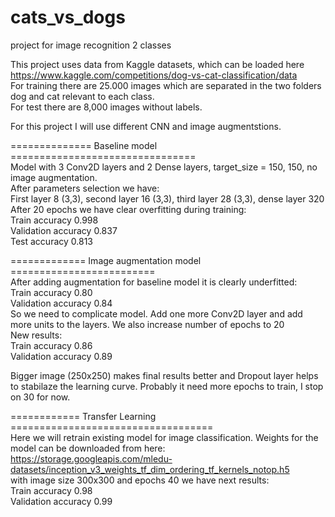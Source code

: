 # cats_vs_dogs
project for image recognition 2 classes

This project uses data from Kaggle datasets, which can be loaded here https://www.kaggle.com/competitions/dog-vs-cat-classification/data  
For training there are 25.000 images which are separated in the two folders dog and cat relevant to each class.  
For test there are 8,000 images without labels.  
  
For this project I will use different CNN and image augmentstions.

============== Baseline model ================================  
Model with 3 Conv2D layers and 2 Dense layers, target_size = 150, 150, no image augmentation.  
After parameters selection we have:  
First layer 8 (3,3), second layer 16 (3,3), third layer 28 (3,3), dense layer 320  
After 20 epochs we have clear overfitting during training:  
Train accuracy 0.998  
Validation accuracy 0.837  
Test accuracy 0.813
   
============= Image augmentation model =========================  
After adding augmentation for baseline model it is clearly underfitted:  
Train accuracy  0.80  
Validation accuracy 0.84  
So we need to complicate model. Add one more Conv2D layer and add more units to the layers. We also increase number of epochs to 20  
New results:  
Train accuracy  0.86  
Validation accuracy 0.89  

Bigger image (250x250) makes final results better and Dropout layer helps to stabilaze the learning curve. Probably it need more epochs to train, I stop on 30 for now.  
  
============ Transfer Learning ===================================  
Here we will retrain existing model for image classification. Weights for the model can be downloaded from here:  
https://storage.googleapis.com/mledu-datasets/inception_v3_weights_tf_dim_ordering_tf_kernels_notop.h5  
with image size 300x300 and epochs 40 we have next results:  
Train accuracy 0.98  
Validation accuracy 0.99  

